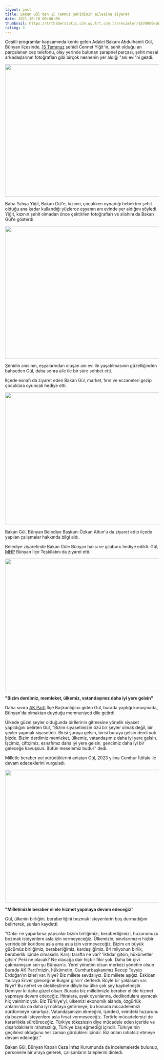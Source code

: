 ```yaml
--- 
layout: post
title: Bakan Gül'den 15 Temmuz şehidinin ailesine ziyaret
date: 2021-10-18 00:00:00
thumbnail: https://trthaberstatic.cdn.wp.trt.com.tr/resimler/1676000/abdulhamit-gul-aaa-1677045.jpg
rating: 3
---
```

<p>
	Çeşitli programlar kapsamında kente gelen Adalet Bakanı Abdulhamit Gül, Bünyan ilçesinde, <a href="https://www.trthaber.com/etiket/15-temmuz/" target="_blank">15 Temmuz</a> şehidi Cennet Yiğit'in, şehit olduğu an parçalanan cep telefonu, olay yerinde bulunan şarapnel parçası, şehit mesai arkadaşlarının fotoğrafları gibi birçok nesnenin yer aldığı "anı evi"ni gezdi.</p>
<p>
	<img alt="" src="dosyalar/images/aa_picture_20211018_25870298(1).jpg" style="width: 650px; height: 433px;" /></p>
<p>
	Baba Yahya Yiğit, Bakan Gül'e, kızının, çocukken oynadığı bebekten şehit olduğu ana kadar kullandığı yüzlerce eşyanın anı evinde yer aldığını söyledi. Yiğit, kızının şehit olmadan önce çektirilen fotoğrafları ve silahını da Bakan Gül'e gösterdi.</p>
<p>
	<img alt="" src="dosyalar/images/aa_picture_20211018_25870302.jpg" style="width: 650px; height: 433px;" /></p>
<p>
	Şehidin anısının, eşyalarından oluşan anı evi ile yaşatılmasının güzelliğinden bahseden Gül, daha sonra aile ile bir süre sohbet etti.</p>
<p>
	İlçede esnafı da ziyaret eden Bakan Gül, market, fırın ve eczaneleri gezip çocuklara oyuncak hediye etti.</p>
<p>
	<img alt="" src="dosyalar/images/aa_picture_20211018_25869304.jpg" style="width: 650px; height: 433px;" /></p>
<p>
	Bakan Gül, Bünyan Belediye Başkanı Özkan Altun'u da ziyaret edip ilçede yapılan çalışmalar hakkında bilgi aldı.</p>
<p>
	Belediye ziyaretinde Bakan Güle Bünyan halısı ve gilaburu hediye edildi. Gül, <a href="https://www.trthaber.com/etiket/mhp/" target="_blank">MHP</a> Bünyan İlçe Teşkilatını da ziyaret etti.</p>
<p>
	<img alt="" src="dosyalar/images/aa_picture_20211018_25869301.jpg" style="width: 650px; height: 433px;" /></p>
<p>
	<strong>"Bizim derdimiz, memleket, ülkemiz, vatandaşımız daha iyi yere gelsin"</strong></p>
<p>
	Daha sonra <a href="https://www.trthaber.com/etiket/ak-parti/" target="_blank">AK Parti</a> İlçe Başkanlığına giden Gül, burada yaptığı konuşmada, Bünyan'da olmaktan duyduğu memnuniyeti dile getirdi.</p>
<p>
	Ülkede güzel şeyler olduğunda birilerinin gitmesine yönelik siyaset yapıldığını belirten Gül, "Bizim siyasetimizin özü bir şeyler olmak değil, bir şeyler yapmak siyasetidir. Birisi şuraya gelsin, birisi buraya gelsin derdi yok bizde. Bizim derdimiz memleket, ülkemiz, vatandaşımız daha iyi yere gelsin. İşçimiz, çiftçimiz, esnafımız daha iyi yere gelsin, gencimiz daha iyi bir geleceğe kavuşsun. Bütün meselemiz budur" dedi.</p>
<p>
	Milletle beraber yol yürüdüklerini anlatan Gül, 2023 yılına Cumhur İttifakı ile devam edeceklerini vurguladı.</p>
<p>
	<img alt="" src="dosyalar/images/aa_picture_20211018_25869305.jpg" style="width: 650px; height: 433px;" /></p>
<p>
	<strong>"Milletimizle beraber el ele hizmet yapmaya devam edeceğiz"</strong></p>
<p>
	Gül, ülkenin birliğini, beraberliğini bozmak isteyenlerin boş durmadığını belirterek, şunları kaydetti:</p>
<p>
	"Onlar ne yaparlarsa yapsınlar bizim birliğimizi, beraberliğimizi, huzurumuzu bozmak isteyenlere asla izin vermeyeceğiz. Ülkemizin, sınırlarımızın hiçbir yerinde bir koridora asla ama asla izin vermeyeceğiz. Bizim en büyük gücümüz birliğimiz, beraberliğimiz, kardeşliğimiz. 84 milyonun birlik, beraberlik içinde olmasıdır. Karşı tarafta ne var? 'İktidar gitsin, hükümetler gitsin' Peki ne olacak? Ne olacağa dair hiçbir fikir yok. Daha bir çivi çakmamışsın sen şu Bünyan'a. Yerel yönetim olsun merkezi yönetim olsun burada AK Parti'mizin, hükümetin, Cumhurbaşkanımız Recep Tayyip Erdoğan'ın izleri var. Niye? Biz millete sevdalıyız. Biz millete aşığız. Eskiden 'buraya Enver gireceğine Bulgar girsin' derlerdi. Böyle bir yaklaşım var. Niye? Bu nefret ve ötekileştirme diliyle bu ülke çok şey kaybetmiştir. Demiyor ki daha güzel olsun. Burada biz milletimizle beraber el ele hizmet yapmaya devam edeceğiz. İftiralara, ayak oyunlarına, dedikodulara ayıracak hiç vaktimiz yok. Biz Türkiye'yi, ülkemizi ekonomik alanda, özgürlük anlamında da daha iyi noktaya getirmeye, bu konuda mücadelemizi sürdürmeye kararlıyız. Vatandaşımızın ekmeğini, işindeki, evindeki huzurunu da bozmak isteyenlere asla fırsat vermeyeceğiz. Terörle mücadelemizi de kararlılıkla sürdüreceğiz. Türkiye tökezlesin diye mücadele eden içeride ve dışarıdakilerin rahatsızlığı, Türkiye baş eğmediği içindir. Türkiye'nin geçilmez olduğunu her zaman gördükleri içindir. Biz onları rahatsız etmeye devam edeceğiz."</p>
<p>
	Bakan Gül, Bünyan Kapalı Ceza İnfaz Kurumunda da incelemelerde bulunup, personelle bir araya gelerek, çalışanların taleplerini dinledi.</p>
